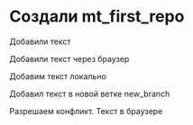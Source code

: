 # Создали mt_first_repo

Добавили текст

Добавили текст через браузер

Добавим текст локально

Добавил текст в новой ветке new_branch

Разрешаем конфликт. Текст в браузере
